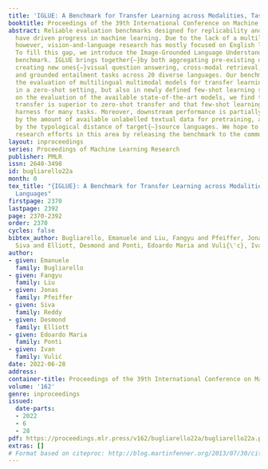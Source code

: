 ```yaml
---
title: 'IGLUE: A Benchmark for Transfer Learning across Modalities, Tasks, and Languages'
booktitle: Proceedings of the 39th International Conference on Machine Learning
abstract: Reliable evaluation benchmarks designed for replicability and comprehensiveness
  have driven progress in machine learning. Due to the lack of a multilingual benchmark,
  however, vision-and-language research has mostly focused on English language tasks.
  To fill this gap, we introduce the Image-Grounded Language Understanding Evaluation
  benchmark. IGLUE brings together{—}by both aggregating pre-existing datasets and
  creating new ones{—}visual question answering, cross-modal retrieval, grounded reasoning,
  and grounded entailment tasks across 20 diverse languages. Our benchmark enables
  the evaluation of multilingual multimodal models for transfer learning, not only
  in a zero-shot setting, but also in newly defined few-shot learning setups. Based
  on the evaluation of the available state-of-the-art models, we find that translate-test
  transfer is superior to zero-shot transfer and that few-shot learning is hard to
  harness for many tasks. Moreover, downstream performance is partially explained
  by the amount of available unlabelled textual data for pretraining, and only weakly
  by the typological distance of target{–}source languages. We hope to encourage future
  research efforts in this area by releasing the benchmark to the community.
layout: inproceedings
series: Proceedings of Machine Learning Research
publisher: PMLR
issn: 2640-3498
id: bugliarello22a
month: 0
tex_title: "{IGLUE}: A Benchmark for Transfer Learning across Modalities, Tasks, and
  Languages"
firstpage: 2370
lastpage: 2392
page: 2370-2392
order: 2370
cycles: false
bibtex_author: Bugliarello, Emanuele and Liu, Fangyu and Pfeiffer, Jonas and Reddy,
  Siva and Elliott, Desmond and Ponti, Edoardo Maria and Vuli{\'c}, Ivan
author:
- given: Emanuele
  family: Bugliarello
- given: Fangyu
  family: Liu
- given: Jonas
  family: Pfeiffer
- given: Siva
  family: Reddy
- given: Desmond
  family: Elliott
- given: Edoardo Maria
  family: Ponti
- given: Ivan
  family: Vulić
date: 2022-06-28
address:
container-title: Proceedings of the 39th International Conference on Machine Learning
volume: '162'
genre: inproceedings
issued:
  date-parts:
  - 2022
  - 6
  - 28
pdf: https://proceedings.mlr.press/v162/bugliarello22a/bugliarello22a.pdf
extras: []
# Format based on citeproc: http://blog.martinfenner.org/2013/07/30/citeproc-yaml-for-bibliographies/
---
```

